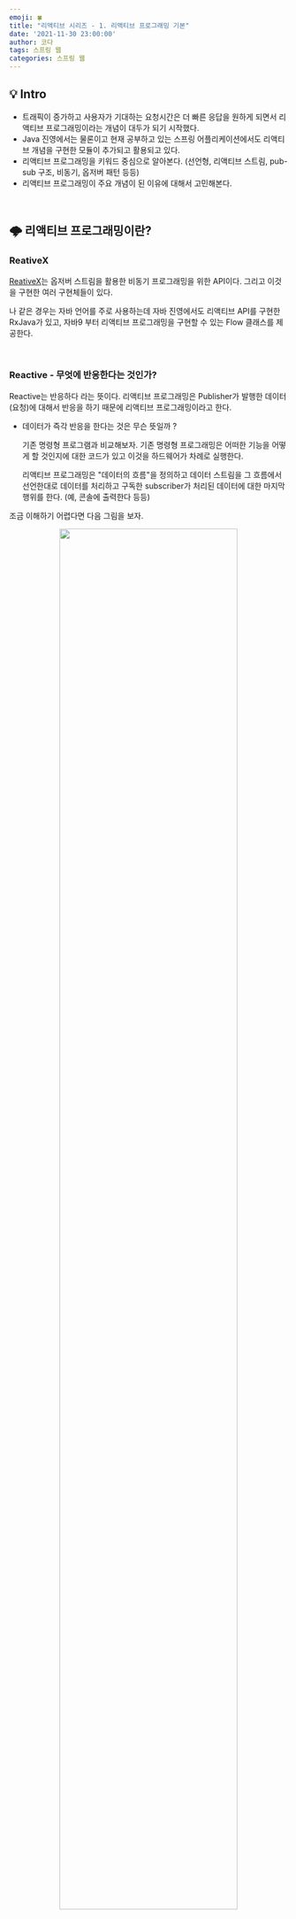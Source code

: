 ```yaml
---
emoji: 🍀
title: "리액티브 시리즈 - 1. 리액티브 프로그래밍 기본"
date: '2021-11-30 23:00:00'
author: 코다
tags: 스프링 웹 
categories: 스프링 웹
---
```


## 💡 Intro

- 트래픽이 증가하고 사용자가 기대하는 요청시간은 더 빠른 응답을 원하게 되면서 리액티브 프로그래밍이라는 개념이 대두가 되기 시작했다.
- Java 진영에서는 물론이고 현재 공부하고 있는 스프링 어플리케이션에서도 리액티브 개념을 구현한 모듈이 추가되고 활용되고 있다.
- 리액티브 프로그래밍을 키워드 중심으로 알아본다. (선언형, 리액티브 스트림, pub-sub 구조, 비동기, 옵저버 패턴 등등)
- 리액티브 프로그래밍이 주요 개념이 된 이유에 대해서 고민해본다.

<br>

## 🌩 리액티브 프로그래밍이란?

### ReativeX

[ReativeX](https://reactivex.io/)는 옵저버 스트림을 활용한 비동기 프로그래밍을 위한 API이다. 그리고 이것을 구현한 여러 구현체들이 있다. 

나 같은 경우는 자바 언어를 주로 사용하는데 자바 진영에서도 리액티브 API를 구현한 RxJava가 있고, 자바9 부터 리액티브 프로그래밍을 구현할 수 있는 Flow 클래스를 제공한다. 

<br>

### Reactive - 무엇에 반응한다는 것인가?

Reactive는 반응하다 라는 뜻이다. 리액티브 프로그래밍은 Publisher가 발행한 데이터(요청)에 대해서 반응을 하기 때문에 리액티브 프로그래밍이라고 한다. 

- 데이터가 즉각 반응을 한다는 것은 무슨 뜻일까 ?
    
    기존 명령형 프로그램과 비교해보자. 기존 명령형 프로그래밍은 어떠한 기능을 어떻게 할 것인지에 대한 코드가 있고 이것을 하드웨어가 차례로 실행한다. 
    
    리액티브 프로그래밍은 "데이터의 흐름"을 정의하고 데이터 스트림을 그 흐름에서 선언한대로 데이터를 처리하고 구독한 subscriber가 처리된 데이터에 대한 마지막 행위를 한다. (예, 콘솔에 출력한다 등등) 
    

조금 이해하기 어렵다면 다음 그림을 보자.

<p align="center"><img width="80%" src="https://user-images.githubusercontent.com/63405904/144062234-b2c15364-5290-4f49-b7c0-fe7af972d5da.png"></p>

- 위 그림에서 Publisher는 Click Stream이다.
    
    Click Stream에서 발생된 데이터의 흐름에 반응하여 마지막 subscriber가 filter된 데이터를 처리한다. 
    
    (위 그림에서 Subscriber까지 표시되지는 않았다)
    
- 데이터 스트림은  map → filter 파이프라인을 거치며 정제되며 마지막 데이터 스트림을 구독자가 처리하는 것이 반응형 프로그래밍이다.
- 데이터의 흐름에 따라서 데이터가 변한다면 즉각적으로 반응하여 다른 결과를 출력하게 되기 때문에 반응형 프로그래밍이라고 한다.

<br>

### 어떻게 반응할까?

반응형 프로그래밍에서 등장하는 키워드를 살펴보자. 가장 대표적인 반응형 비동기 프로그래밍 API인 ReactiveX 홈페이지를 참고했다. 

<p align="center"><img width="80%" src="https://user-images.githubusercontent.com/63405904/144062576-d4d01ae9-71d6-4feb-bb53-8f675a1938e6.png"></p>

1. **옵저버 패턴**
    
    첫번째 키워드는 옵저버 패턴이다. 
    
    옵저버 패턴이란 특정 객체의 상태를 관찰하는 관찰자(observer)들을 등록하고 해당 객체에 상태변화가 있을 때마다 메서드를 통해서 객체가 자신에게 등록된 관찰자들에게 통지하는 디자인 패턴이다. 
    
    (Pub/sub 모델로도 알려져있지만 완전히 동일한 것은 아니다. 차이점은 다음 [링크](https://jistol.github.io/software engineering/2018/04/11/observer-pubsub-pattern/)를 참고해보자. 
    
    내가 자주 사용하는 언어인 자바에서도 멀티 스레드 환경에서 안정적으로 옵저버 패턴을 활용할 수 있는 인터페이스와 클래스를 제공한다. 
    
    관찰 당하는 객체는 Observable이라는 클래스를 상속하여 사용할 수 있고, 관찰하는 객체들은 Observer 인터페이스를 구현할 수 있다. synchronized 키워드를 통해서 필요시 동시성을 제어한다. (백터를 조작하는 과정 등등) 
    
2. **Iterator 패턴**
    
    두번째 키워드는 이터레이터 패턴이다. 
    
    이터레이터 패턴이란 컬렉션의 생김새나 구현방법을 노출시키지 않으면서 컬렉션 내부에 접근할 수 있는 패턴이다. `next()` 와 같은 것을 호출하는 것만으로 컬렉션의 다음 element에 접근할 수 있다. 즉, 일종의 pull 방식이다. 
    
    리액티브 프로그래밍에 대해서 설명할 때 이터레이터 패턴이 등장하는 이유는 BackPressure 때문이다. Publisher가 Subscriber가 감당하기 어려운 만큼의 양을 push 할 수 있으니, Subscriber가 오버플로우 되지 않도록 하는 것이 backpressure이다. 
    
    여기서 이터레이터 패턴을 사용하여 감당 가능한 만큼의 데이터를 요청(pull)하여 처리한다. 
    
    <p align="center"><img width="80%" src="https://user-images.githubusercontent.com/63405904/144062711-c1892c27-6b65-43a3-ba9d-59ae7526c50c.png"></p>
    

3. **함수형 프로그래밍**
    
    세번째 키워드는 함수형 프로그래밍이다. 
    
    함수형 프로그래밍의 핵심은 선언형 프로그래밍이라는 것이다. 즉, 어떻게 할 것인지에 대한 구구절절한 구현이 있으면 발생 가능한 사이드 이펙트가 많으니 선언형으로 무엇을 할지를 선언하고 해당 함수를 조합하여 구현하는 것이다. 
    
    마틴 파울러는 함수형 프로그래밍을 "Functional Programming is programming without assignment statements"라고 말했다. 변수를 선언하고 대입하여 구현하는 기존 프로그래밍과 다르게 함수형 프로그래밍은 작은 문제를 해결하기 위한 여러 함수들을 조합하여 결과를 낸다. 
    
    리액티브 스트림에서는 함수형 프로그래밍을 활용하여 데이터를 가공한다. 상단의 사진에 COMBINE 부분을 보면 어떤 느낌으로 사용하는지 알 수 있을 것이다. 

<br>

## 🌩 왜 이렇게 뜨는 개념일까?

인터넷과 모바일이 보급되면서 사용자 관련 데이터와 트래픽은 점점 더 늘어나고 있다. 그렇기 때문에 기존에 전통적인 블록킹 동기 방식의 요청 처리는 사용자가 원하는 만큼이 속도를 내지도 못하고 처리량이 현저히 낮은 문제가 있다. 

1. **기존의 요청 처리 방식**
    
    1개의 요청 당 1개의 스레드를 할당하여 처리한다. 
    
    하지만 요청마다 스레드를 생성하는 것은 비용이 큰 작업이기 때문에 대부분 Thread pool을 사용하여 요청을 처리한다. 
    
    특정 스레드가 할당된 요청이 블로킹 상태에 오래 머무르게 되고, thread pool에 있는 스레드를 모두 사용하면 결국 timeout이 발생하게 된다. 즉, 사용되지 않지만 점유되어 있는 스레드에 의한 비효율로 여러 요청을 빠르게 처리할 수 없다.(CPU는 일할 수 있음에도 불구하고 말이다!)
    
- 그렇다면 스레드 개수를 늘릴 수 없을까?
    
    스레드 개수를 늘리면 과도한 context switching이 발생하여 오히려 CPU utilization을 떨어뜨릴 수 있다. 
    
1. **리액티브 스트림의 요청 처리 방식** 
    
    많은 요청을 처리하기 위해서 많은 스레드를 사용하지 않는다. (주로 CPU 코어 * 2 만큼만 만들어서 사용) 
    
    이벤트 루프 기반의 비동기 논블로킹 방식을 사용하기 때문에 적은 수의 스레드로 많은 요청을 처리할 수 있으며 블로킹 상태에 스레드가 점유되어 낭비되는 일이 거의 없어진다. 
    
    비동기/논블로킹이라면 호출되는 함수의 작업 완료 여부를 책임지지 않아도 되는 비동기와 호출된 함수로 넘어간 제어권이 바로 리턴되어 다른 일을 처리할 수 있도록 하는 논블로킹의 조합이다. 따라서 스트림을 블록하지 않고 비동기로 처리하면 CPU utilization을 극대화 할 수 있다. 
    
<br>

## 🌩 헷갈리는 개념들 잡고가기

### Reactive Stream vs. Reactive Programming vs. Reactive System

- 위에 말한 특징들 대부분이 Reactive Stream이다.
- 이런 Reactive Stream을 사용한 프로그램이 Reactive Programming이다.
- Reactive Programming은 연관 키워드로 Event-driven, Reactive System은 Message-driven 이 많이 등장한다. 즉 전자는 한 어플리케이션 관점이고 후자는 전체 시스템 아키텍쳐의 관점으로 바라보아야한다.
- 여러 Reactive Programming 컴포넌트들을 모아놓았다고 Reactive System인 것은 아니다. Reactive Manifesto에 나온 리액티브 특징을 살린 시스템 아키텍쳐여야 Reactive System이라고 할 수 있을 것이다.

<br>

## 🛋 느낀 점

- 완전 새로운 개념이다 !! 마치 객체지향을 처음 공부했을 때처럼 실체가 있는 기술이 아니라 어떠한 형태의 프로그래밍 기법이니 더 개념 잡기가 어렵고 낯설었던 것 같다.
- 면접을 보거나 프로젝트를 진행할 때 사용자를 고려하면 대량의 트래픽 처리와 동시성 문제는 빠지지 않는 주제인 것 같다.
- 거의 모든 사람의 손에 모바일과 PC가 들려있으므로 리액티브 프로그래밍이 효율적인 요청처리와 동시성 측면에서도 좋은 해결책인 듯 싶다.
- 이제 리액티브 프로그래밍의 기본 개념을 잡았으니 스프링 webflux에서 어떻게 이 개념을 활용하고 적용했는지 알아볼 수 있겠다!!
- 모던 자바 인 액션과 자바의 정석에서도 자바의 리액티브 프로그래밍에 대해서 다루었다. 해당 부분을 읽고 정리해보는 것도 다음 목표이다. 관련 키워드는 Rx Java, Java Flow 등등이다. (모두 읽어보았으나 아직은 너무 어려웠다😭  추후 다시 도전)

<br>
<br>

**[참고자료]**

- [https://sightstudio.tistory.com/14](https://sightstudio.tistory.com/14)
- [https://reactivex.io/](https://reactivex.io/)
- 리액티브 매니페스토: [https://reactivemanifesto.org/ko](https://reactivemanifesto.org/ko)


```toc
```
